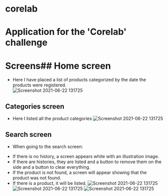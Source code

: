 # corelab

# Application for the 'Corelab' challenge
# Screens## Home screen
* Here I have placed a list of products categorized by the date the products were registered. \
  ![Screenshot 2021-06-22 131725](https://github.com/Igor-Sanches/corelab/blob/master/WhatsApp%20Image%202024-08-19%20at%2012.55.01.jpeg)

## Categories screen
* Here I listed all the product categories
  ![Screenshot 2021-06-22 131725](https://github.com/Igor-Sanches/corelab/blob/master/WhatsApp%20Image%202024-08-19%20at%2012.55.02.jpeg)

## Search screen
* When going to the search screen:
- If there is no history, a screen appears white with an illustration image.
- If there are histories, they are listed and a button to remove them on the side and a button to clear everything.
- If the product is not found, a screen will appear showing that the product was not found.
- If there is a product, it will be listed. 
 ![Screenshot 2021-06-22 131725](https://github.com/Igor-Sanches/corelab/blob/master/WhatsApp%20Image%202024-08-19%20at%2012.55.02%20(1).jpeg)
 ![Screenshot 2021-06-22 131725](https://github.com/Igor-Sanches/corelab/blob/master/WhatsApp%20Image%202024-08-19%20at%2012.55.02%20(2).jpeg)
 ![Screenshot 2021-06-22 131725](https://github.com/Igor-Sanches/corelab/blob/master/WhatsApp%20Image%202024-08-19%20at%2012.55.21.jpeg)



